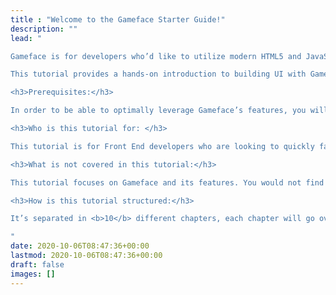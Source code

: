 ```yaml
---
title : "Welcome to the Gameface Starter Guide!"
description: ""
lead: "

Gameface is for developers who’d like to utilize modern HTML5 and JavaScript to create a game user interface. Gameface shortens development time by allowing you to use modern and widely available technologies.

This tutorial provides a hands-on introduction to building UI with Gameface. By the end of it, you will have created a beautiful and functioning UI with a HUD and a Pause Menu.

<h3>Prerequisites:</h3> 

In order to be able to optimally leverage Gameface’s features, you will need a good understanding of modern HTML, CSS and JavaScript.

<h3>Who is this tutorial for: </h3>

This tutorial is for Front End developers who are looking to quickly familiarize with Gameface and its features.

<h3>What is not covered in this tutorial:</h3>

This tutorial focuses on Gameface and its features. You would not find any HTML, CSS or JavaScript-specific explanations here.

<h3>How is this tutorial structured:</h3>

It’s separated in <b>10</b> different chapters, each chapter will go over a specific element of the UI and will demonstrate a feature of Gameface.

"
date: 2020-10-06T08:47:36+00:00
lastmod: 2020-10-06T08:47:36+00:00
draft: false
images: []
---
```

